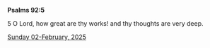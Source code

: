 **Psalms 92:5**

5 O Lord, how great are thy works! and thy thoughts are very deep.

[Sunday 02-February, 2025](https://getbible.net/kjv/Psalms/92/5)
